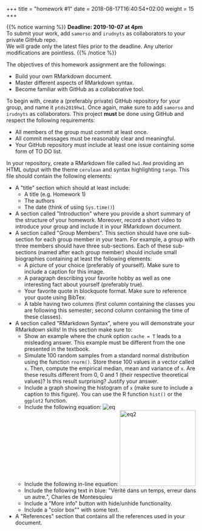 +++
title = "homework #1"
date =  2018-08-17T16:40:54+02:00
weight = 15
+++

{{% notice warning %}}
**Deadline: 2019-10-07 at 4pm**  
To submit your work, add `samorso` and `irudnyts` as collaborators to your private GitHub repo.  
We will grade only the latest files prior to the deadline. Any ulterior modifications are pointless. 
{{% /notice %}}

The objectives of this homework assignment are the followings:

- Build your own RMarkdown document.  
- Master different aspects of RMarkdown syntax.  
- Become familiar with GitHub as a collaborative tool.

To begin with, create a (preferably private) GitHub repository for your group, and name it `ptds2019hw1`. Once again, make sure to add `samorso` and `irudnyts` as collaborators. This project **must** be done using GitHub and respect the following requirements:

- All members of the group must commit at least once.  
- All commit messages must be reasonably clear and meaningful.  
- Your GitHub repository must include at least one issue containing some form of TO DO list.  

In your repository, create a RMarkdown file called `hw1.Rmd` providing an HTML output with the theme `cerulean` and syntax highlighting `tango`. This file should contain the following elements:

+ A "title" section which should at least include:  
  - A title (e.g. Homework 1)  
  - The authors  
  - The date (think of using `Sys.time()`)  
+ A section called "Introduction" where you provide a short summary of the structure of your homework. Moreover, record a short video to introduce your group and include it in your RMarkdown document.  
+ A section called "Group Members". This section should have one sub-section for each group member in your team. For example, a group with three members should have three sub-sections. Each of these sub-sections (named after each group member) should include small biographies containing at least the following elements:
  - A picture of your choice (preferably of yourself). Make sure to include a caption for this image.  
  - A paragraph describing your favorite hobby as well as one interesting fact about yourself (preferably true).  
  - Your favorite quote in blockquote format. Make sure to reference your quote using BibTex.  
  - A table having two columns (first column containing the classes you are following this semester; second column containing the time of these classes).  
+ A section called "RMarkdown Syntax", where you will demonstrate your RMarkdown skills! In this section make sure to:
  - Show an example where the chunk option `cache = T` leads to a misleading answer. This example must be different from the one presented in the textbook.  
  - Simulate 100 random samples from a standard normal distribution using the function `rnorm()`. Store these 100 values in a vector called `x`. Then, compute the empirical median, mean and variance of `x`. Are these results different from 0, 0 and 1 (their respective theoretical values)? Is this result surprising? Justify your answer.  
  - Include a graph showing the histogram of `x` (make sure to include a caption to this figure). You can use the R function `hist()` or the `ggplot2` function.  
  - Include the following equation: ![eq](/homeworks/eq_hw1.png)
  - Include the following in-line equation: <img src="/homeworks/eq2_hw1.png" alt="eq2" width="200px"/>  
  - Include the following text in blue: "Vérité dans un temps, erreur dans un autre.", Charles de Montesquieu  
  - Include a "More info" button with hide/unhide functionality.  
  - Include a "color box"" with some text.  
+ A "References" section that contains all the references used in your document. 
